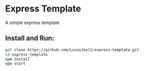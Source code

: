 # Express Template
A simple express template

## Install and Run:
```sh
git clone https://github.com/LucasJoel1/express-template.git
cd express-template
npm install
npm start
```

